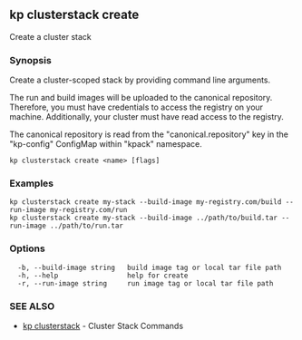 ## kp clusterstack create

Create a cluster stack

### Synopsis

Create a cluster-scoped stack by providing command line arguments.

The run and build images will be uploaded to the canonical repository.
Therefore, you must have credentials to access the registry on your machine.
Additionally, your cluster must have read access to the registry.

The canonical repository is read from the "canonical.repository" key in the "kp-config" ConfigMap within "kpack" namespace.


```
kp clusterstack create <name> [flags]
```

### Examples

```
kp clusterstack create my-stack --build-image my-registry.com/build --run-image my-registry.com/run
kp clusterstack create my-stack --build-image ../path/to/build.tar --run-image ../path/to/run.tar
```

### Options

```
  -b, --build-image string   build image tag or local tar file path
  -h, --help                 help for create
  -r, --run-image string     run image tag or local tar file path
```

### SEE ALSO

* [kp clusterstack](kp_clusterstack.md)	 - Cluster Stack Commands

